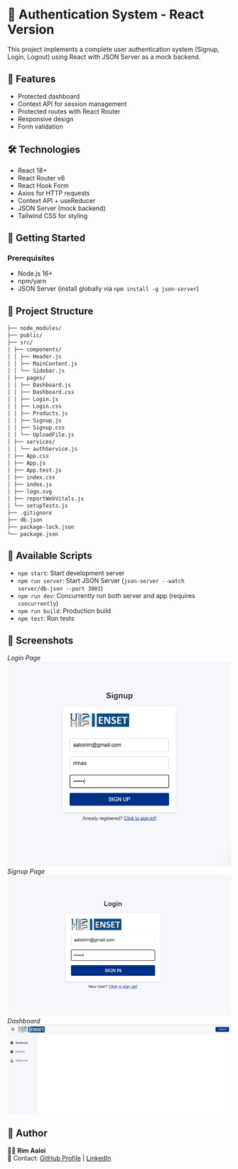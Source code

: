 # 🔐 Authentication System - React Version

This project implements a complete user authentication system (Signup, Login, Logout) using React with JSON Server as a mock backend.

## 🚀 Features
- Protected dashboard
- Context API for session management
- Protected routes with React Router
- Responsive design
- Form validation

## 🛠️ Technologies
- React 18+
- React Router v6
- React Hook Form
- Axios for HTTP requests
- Context API + useReducer
- JSON Server (mock backend)
- Tailwind CSS for styling

## 🏁 Getting Started

### Prerequisites
- Node.js 16+
- npm/yarn
- JSON Server (install globally via `npm install -g json-server`)

## 📂 Project Structure
```
├── node_modules/
├── public/
├── src/
│ ├── components/
│ │ ├── Header.js
│ │ ├── MainContent.js
│ │ └── Sidebar.js
│ ├── pages/
│ │ ├── Dashboard.js
│ │ ├── Dashboard.css
│ │ ├── Login.js
│ │ ├── Login.css
│ │ ├── Products.js
│ │ ├── Signup.js
│ │ ├── Signup.css
│ │ └── UploadFile.js
│ ├── services/
│ │ └── authService.js
│ ├── App.css
│ ├── App.js
│ ├── App.test.js
│ ├── index.css
│ ├── index.js
│ ├── logo.svg
│ ├── reportWebVitals.js
│ └── setupTests.js
├── .gitignore
├── db.json
├── package-lock.json
└── package.json
```

## 📝 Available Scripts

- `npm start`: Start development server
- `npm run server`: Start JSON Server (`json-server --watch server/db.json --port 3001`)
- `npm run dev`: Concurrently run both server and app (requires `concurrently`)
- `npm run build`: Production build
- `npm test`: Run tests

## 📸 Screenshots
*Login Page*  
![Login Page](screenshots/rc1.png)  
*Signup Page*  
![Signup Page](screenshots/rc2.png)  
*Dashboard*  
![Dashboard](screenshots/rc3.png)  

## 💌 Author

👩‍💻 **Rim Aaloi**  
💌 Contact: [GitHub Profile](https://github.com/RimAaloi) | [LinkedIn](https://www.linkedin.com/in/rim-aaloi/)  
